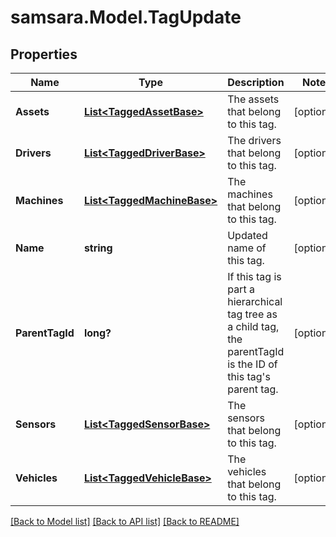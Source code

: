# samsara.Model.TagUpdate
## Properties

Name | Type | Description | Notes
------------ | ------------- | ------------- | -------------
**Assets** | [**List&lt;TaggedAssetBase&gt;**](TaggedAssetBase.md) | The assets that belong to this tag. | [optional] 
**Drivers** | [**List&lt;TaggedDriverBase&gt;**](TaggedDriverBase.md) | The drivers that belong to this tag. | [optional] 
**Machines** | [**List&lt;TaggedMachineBase&gt;**](TaggedMachineBase.md) | The machines that belong to this tag. | [optional] 
**Name** | **string** | Updated name of this tag. | [optional] 
**ParentTagId** | **long?** | If this tag is part a hierarchical tag tree as a child tag, the parentTagId is the ID of this tag&#39;s parent tag. | [optional] 
**Sensors** | [**List&lt;TaggedSensorBase&gt;**](TaggedSensorBase.md) | The sensors that belong to this tag. | [optional] 
**Vehicles** | [**List&lt;TaggedVehicleBase&gt;**](TaggedVehicleBase.md) | The vehicles that belong to this tag. | [optional] 

[[Back to Model list]](../README.md#documentation-for-models) [[Back to API list]](../README.md#documentation-for-api-endpoints) [[Back to README]](../README.md)

